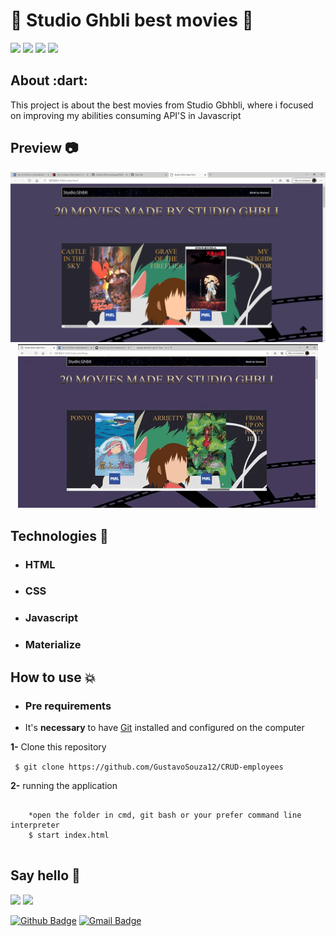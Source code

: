 <h1>🎥 Studio Ghbli best movies 🎥</h1>

![](https://img.shields.io/github/languages/count/GustavoSouza12/Studio-ghbli-best-movies)
![](https://img.shields.io/github/languages/top/GustavoSouza12/Studio-ghbli-best-movies)
![](https://img.shields.io/github/last-commit/GustavoSouza12/Studio-ghbli-best-movies)
![](https://img.shields.io/github/repo-size/GustavoSouza12/Studio-ghbli-best-movies) 

<h2 id="about"> About :dart: </h2>
<p>This project is about the best movies from Studio Gbhbli, where i focused on improving my abilities consuming API'S in Javascript</p>

<h2 id="preview"> Preview 📷 </h2>
<p align="center">
    <kbd>
        <img width="700px" height="auto" src="https://github.com/GustavoSouza12/Studio-ghbli-best-movies/blob/master/gif/studioGhbli_image.png">
        <img width="auto" height="auto" src="https://github.com/GustavoSouza12/Studio-ghbli-best-movies/blob/master/gif/studioGhbli_gif.gif">
    </kbd>
</p>

<h2 id="technologies">Technologies 🚀</h2>
 
<ul>
    <li><h3>HTML</h3></li>
    <li><h3>CSS</h3></li>
    <li><h3>Javascript</h3></li>
    <li><h3>Materialize</h3></li>
</ul>

<h2 id="howExecute"> How to use 💥 </h2>
<ul>
    <li><strong><h3>Pre requirements</h3></strong></li>
    <li>It's <strong>necessary</strong> to have <a href="https://git-scm.com/">Git</a> installed and configured on the computer</li>
</ul>

<p><strong>1-</strong> Clone this repository</p>
  <code> $ git clone https://github.com/GustavoSouza12/CRUD-employees </code>
<p>

<p>
<strong>2-</strong> running the application
</p>
<pre>
  <code> 
    *open the folder in cmd, git bash or your prefer command line interpreter
    $ start index.html
  </code>
</pre>

<h2 id ="sayHello">Say hello 👋</h2>

<a href="https://www.linkedin.com/in/gstdev/"><img src="https://img.shields.io/badge/linkedin-%230077B5.svg?&style=for-the-badge&logo=linkedin&logoColor=white" height=25></a> 
<a href="https://www.instagram.com/gstdev1/"><img src="https://img.shields.io/badge/instagram-%23E4405F.svg?&style=for-the-badge&logo=instagram&logoColor=white" height=25></a>

[![Github Badge](https://img.shields.io/badge/-Github-000?style=flat-square&logo=Github&logoColor=white&link=https://github.com/GustavoSouza12)](https://github.com/GustavoSouza12)
[![Gmail Badge](https://img.shields.io/badge/-Gmail-c14438?style=flat-square&logo=Gmail&logoColor=white&link=mailto:gustavosouzaalves12@gmail.com)](mailto:gustavosouzaalves12@gmail.com)
